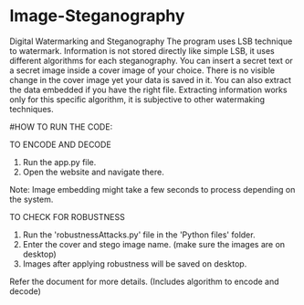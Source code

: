 # Image-Steganography
Digital Watermarking and Steganography 
The program uses LSB technique to watermark. Information is not stored directly like simple LSB, it uses different algorithms for each steganography.
You can insert a secret text or a secret image inside a cover image of your choice. There is no visible change in the cover image yet your data is saved in it. 
You can also extract the data embedded if you have the right file. Extracting information works only for this specific algorithm, it is subjective to other watermaking techniques.  

#HOW TO RUN THE CODE: 

TO ENCODE AND DECODE 

1. Run the app.py file.
2. Open the website and navigate there. 

Note: Image embedding might take a few seconds to process depending on the system. 

TO CHECK FOR ROBUSTNESS 

1. Run the 'robustnessAttacks.py' file in the 'Python files' folder. 
2. Enter the cover and stego image name. (make sure the images are on desktop)
3. Images after applying robustness will be saved on desktop. 

Refer the document for more details. (Includes algorithm to encode and decode)
